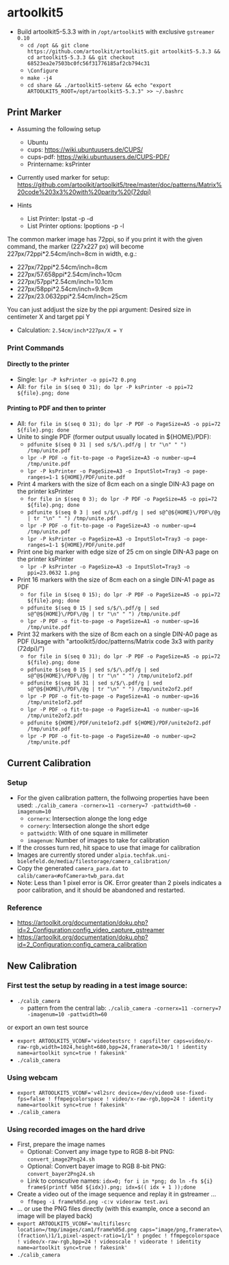 # artoolkit5

* Build artoolkit5-5.3.3 with in `/opt/artoolkit5` with exclusive `gstreamer 0.10`
  * `cd /opt && git clone https://github.com/artoolkit/artoolkit5.git artoolkit5-5.3.3 && cd artoolkit5-5.3.3 && git checkout 68523ea2e7503bc0fc56f31776185af2cb794c31`
  * `\Configure`
  * `make -j4`
  * `cd share && ./artoolkit5-setenv && echo "export ARTOOLKIT5_ROOT=/opt/artoolkit5-5.3.3" >> ~/.bashrc`

## Print Marker

* Assuming the following setup
  * Ubuntu
  * cups: https://wiki.ubuntuusers.de/CUPS/
  * cups-pdf: https://wiki.ubuntuusers.de/CUPS-PDF/
  * Printername: ksPrinter
* Currently used marker for setup: https://github.com/artoolkit/artoolkit5/tree/master/doc/patterns/Matrix%20code%203x3%20with%20parity%20(72dpi)

* Hints
  * List Printer: lpstat -p -d
  * List Printer options: lpoptions -p <printer> -l

The common marker image has 72ppi, so if you print it with the given command, the marker (227x227 px) will become 227px/72ppi*2.54cm/inch=8cm in width, e.g.:

* 227px/72ppi*2.54cm/inch=8cm
* 227px/57.658ppi*2.54cm/inch=10cm
* 227px/57ppi*2.54cm/inch=10.1cm
* 227px/58ppi*2.54cm/inch=9.9cm
* 227px/23.0632ppi*2.54cm/inch=25cm

You can just addjust the size by the ppi argument: Desired size in centimeter X and target ppi Y

* Calculation: `2.54cm/inch*227px/X = Y`

### Print Commands

#### Directly to the printer

* Single: `lpr -P ksPrinter -o ppi=72 0.png`
* All: `for file in $(seq 0 31); do lpr -P ksPrinter -o ppi=72 ${file}.png; done`

#### Printing to PDF and then to printer

* All: `for file in $(seq 0 31); do lpr -P PDF -o PageSize=A5 -o ppi=72 ${file}.png; done`
* Unite to single PDF (former output usually located in ${HOME}/PDF):
  * `pdfunite $(seq 0 31 | sed s/$/\.pdf/g | tr "\n" " ") /tmp/unite.pdf`
  * `lpr -P PDF -o fit-to-page -o PageSize=A3 -o number-up=4 /tmp/unite.pdf`
  * `lpr -P ksPrinter -o PageSize=A3 -o InputSlot=Tray3 -o page-ranges=1-1 ${HOME}/PDF/unite.pdf`
* Print 4 markers with the size of 8cm each on a single DIN-A3 page on the printer ksPrinter
  * `for file in $(seq 0 3); do lpr -P PDF -o PageSize=A5 -o ppi=72 ${file}.png; done`
  * `pdfunite $(seq 0 3 | sed s/$/\.pdf/g | sed s@^@${HOME}\/PDF\/@g | tr "\n" " ") /tmp/unite.pdf`
  * `lpr -P PDF -o fit-to-page -o PageSize=A3 -o number-up=4 /tmp/unite.pdf`
  * `lpr -P ksPrinter -o PageSize=A3 -o InputSlot=Tray3 -o page-ranges=1-1 ${HOME}/PDF/unite.pdf`
* Print one big marker with edge size of 25 cm on single DIN-A3 page on the printer ksPrinter
  * `lpr -P ksPrinter -o PageSize=A3 -o InputSlot=Tray3 -o ppi=23.0632 1.png`
* Print 16 markers with the size of 8cm each on a single DIN-A1 page as PDF
  * `for file in $(seq 0 15); do lpr -P PDF -o PageSize=A5 -o ppi=72 ${file}.png; done`
  * `pdfunite $(seq 0 15 | sed s/$/\.pdf/g | sed s@^@${HOME}\/PDF\/@g | tr "\n" " ") /tmp/unite.pdf`
  * `lpr -P PDF -o fit-to-page -o PageSize=A1 -o number-up=16 /tmp/unite.pdf`
* Print 32 markers with the size of 8cm each on a single DIN-A0 page as PDF (Usage with "artoolkit5/doc/patterns/Matrix code 3x3 with parity (72dpi)/")
  * `for file in $(seq 0 31); do lpr -P PDF -o PageSize=A5 -o ppi=72 ${file}.png; done`
  * `pdfunite $(seq 0 15 | sed s/$/\.pdf/g | sed s@^@${HOME}\/PDF\/@g | tr "\n" " ") /tmp/unite1of2.pdf`
  * `pdfunite $(seq 16 31 | sed s/$/\.pdf/g | sed s@^@${HOME}\/PDF\/@g | tr "\n" " ") /tmp/unite2of2.pdf`
  * `lpr -P PDF -o fit-to-page -o PageSize=A1 -o number-up=16 /tmp/unite1of2.pdf`
  * `lpr -P PDF -o fit-to-page -o PageSize=A1 -o number-up=16 /tmp/unite2of2.pdf`
  * `pdfunite ${HOME}/PDF/unite1of2.pdf ${HOME}/PDF/unite2of2.pdf /tmp/unite.pdf`
  * `lpr -P PDF -o fit-to-page -o PageSize=A0 -o number-up=2 /tmp/unite.pdf`

## Current Calibration

### Setup

* For the given calibration pattern, the follwoing properties have been used: `./calib_camera -cornerx=11 -cornery=7 -pattwidth=60 -imagenum=10`
  * `cornerx`: Intersection alonge the long edge
  * `cornery`: Intersection alonge the short edge
  * `pattwidth`: With of one square in millimeter
  * `imagenum`: Number of images to take for calibration
* If the crosses turn red, hit space to use that image for calibration
* Images are currently stored under `alpia.techfak.uni-bielefeld.de/media/filestorage/camera_calibration/`
* Copy the generated `camera_para.dat` to `calib/camera<#ofCamera>twb_para.dat`
* Note: Less than 1 pixel error is OK. Error greater than 2 pixels indicates a poor calibration, and it should be abandoned and restarted.

### Reference

* https://artoolkit.org/documentation/doku.php?id=2_Configuration:config_video_capture_gstreamer
* https://artoolkit.org/documentation/doku.php?id=2_Configuration:config_camera_calibration

## New Calibration

### First test the setup by reading in a test image source:

* `./calib_camera`
  * pattern from the central lab: `./calib_camera -cornerx=11 -cornery=7 -imagenum=10 -pattwidth=60`

or export an own test source

* `export ARTOOLKIT5_VCONF='videotestsrc ! capsfilter caps=video/x-raw-rgb,width=1024,height=680,bpp=24,framerate=30/1 ! identity name=artoolkit sync=true ! fakesink'`
* `./calib_camera`

### Using webcam

* `export ARTOOLKIT5_VCONF='v4l2src device=/dev/video0 use-fixed-fps=false ! ffmpegcolorspace ! video/x-raw-rgb,bpp=24 ! identity name=artoolkit sync=true ! fakesink'`
* `./calib_camera`

### Using recorded images on the hard drive

* First, prepare the image names
  * Optional: Convert any image type to RGB 8-bit PNG: `convert_image2Png24.sh`
  * Optional: Convert bayer image to RGB 8-bit PNG: `convert_bayer2Png24.sh`
  * Link to conscutive names: `idx=0; for i in *png; do ln -fs ${i} frame$(printf %05d ${idx}).png; idx=$(( idx + 1 ));done`
* Create a video out of the image sequence and replay it in gstreamer ...
  * `ffmpeg -i frame%05d.png -c:v videoraw test.avi`
* ... or use the PNG files directly (with this example, once a second an image will be played back)
* `export ARTOOLKIT5_VCONF='multifilesrc location=/tmp/images/cam1/frame%05d.png caps="image/png,framerate=\(fraction\)1/1,pixel-aspect-ratio=1/1" ! pngdec ! ffmpegcolorspace ! video/x-raw-rgb,bpp=24 ! videoscale ! videorate ! identity name=artoolkit sync=true ! fakesink'`
* `./calib_camera`
